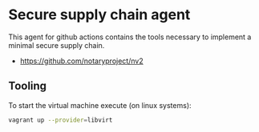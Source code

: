 # Secure supply chain agent

This agent for github actions contains the tools necessary to implement
a minimal secure supply chain.

* https://github.com/notaryproject/nv2

## Tooling

To start the virtual machine execute (on linux systems):

```sh
vagrant up --provider=libvirt
```